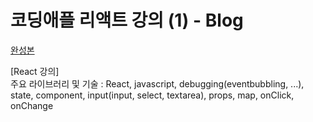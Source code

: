 # 코딩애플 리액트 강의 (1) - Blog
 [완성본](https://zzoajw.github.io/cablog/) 

[React 강의]  
주요 라이브러리 및 기술 : React, javascript, debugging(eventbubbling, ...), state, component, input(input, select, textarea), props, map, onClick, onChange  